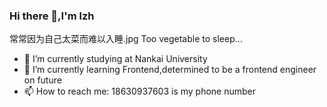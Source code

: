 ### Hi there 👋,I'm lzh

常常因为自己太菜而难以入睡.jpg
Too vegetable to sleep...

- 🔭 I’m currently studying at Nankai University
- 🌱 I’m currently learning Frontend,determined to be a frontend engineer on future
- 📫 How to reach me: 18630937603 is my phone number


